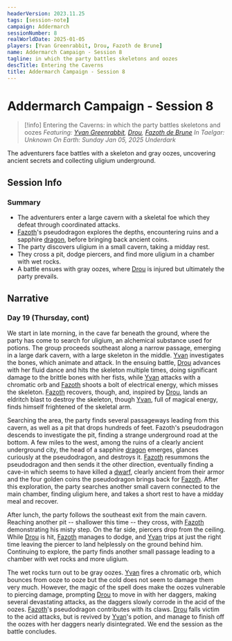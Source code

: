 ```yaml
---
headerVersion: 2023.11.25
tags: [session-note]
campaign: Addermarch
sessionNumber: 8
realWorldDate: 2025-01-05
players: [Yvan Greenrabbit, Drou, Fazoth de Brune]
name: Addermarch Campaign - Session 8
tagline: in which the party battles skeletons and oozes
descTitle: Entering the Caverns
title: Addermarch Campaign - Session 8
---
```

# Addermarch Campaign - Session 8

>[!info] Entering the Caverns: in which the party battles skeletons and oozes
> *Featuring: [Yvan Greenrabbit](<../../people/pcs/addermarch/yvan-greenrabbit.md>), [Drou](<../../people/pcs/addermarch/drou.md>), [Fazoth de Brune](<../../people/pcs/addermarch/fazoth-de-brune.md>)*
> *In Taelgar: Unknown*
> *On Earth: Sunday Jan 05, 2025*
> *Underdark*

The adventurers face battles with a skeleton and gray oozes, uncovering ancient secrets and collecting uligium underground.
## Session Info
### Summary
- The adventurers enter a large cavern with a skeletal foe which they defeat through coordinated attacks.
- [Fazoth](<../../people/pcs/addermarch/fazoth-de-brune.md>)'s pseudodragon explores the depths, encountering ruins and a sapphire [dragon](<../../species/unusual-species/dragons.md>), before bringing back ancient coins.
- The party discovers uligium in a small cavern, taking a midday rest.
- They cross a pit, dodge piercers, and find more uligium in a chamber with wet rocks.
- A battle ensues with gray oozes, where [Drou](<../../people/pcs/addermarch/drou.md>) is injured but ultimately the party prevails.

## Narrative
### Day 19 (Thursday, cont)
We start in late morning, in the cave far beneath the ground, where the party has come to search for uligium, an alchemical substance used for potions. The group proceeds southeast along a narrow passage, emerging in a large dark cavern, with a large skeleton in the middle. [Yvan](<../../people/pcs/addermarch/yvan-greenrabbit.md>) investigates the bones, which animate and attack. In the ensuing battle, [Drou](<../../people/pcs/addermarch/drou.md>) advances with her fluid dance and hits the skeleton multiple times, doing significant damage to the brittle bones with her fists, while [Yvan](<../../people/pcs/addermarch/yvan-greenrabbit.md>) attacks with a chromatic orb and [Fazoth](<../../people/pcs/addermarch/fazoth-de-brune.md>) shoots a bolt of electrical energy, which misses the skeleton. [Fazoth](<../../people/pcs/addermarch/fazoth-de-brune.md>) recovers, though, and, inspired by [Drou](<../../people/pcs/addermarch/drou.md>), lands an eldritch blast to destroy the skeleton, though [Yvan](<../../people/pcs/addermarch/yvan-greenrabbit.md>), full of magical energy, finds himself frightened of the skeletal arm. 

Searching the area, the party finds several passageways leading from this cavern, as well as a pit that drops hundreds of feet. Fazoth's pseudodragon descends to investigate the pit, finding a strange underground road at the bottom. A few miles to the west, among the ruins of a clearly ancient underground city, the head of a sapphire [dragon](<../../species/unusual-species/dragons.md>) emerges, glances curiously at the pseudodragon, and destroys it. [Fazoth](<../../people/pcs/addermarch/fazoth-de-brune.md>) resummons the pseudodragon and then sends it the other direction, eventually finding a cave-in which seems to have killed a [dwarf](<../../species/dwarves.md>), clearly ancient from their armor and the four golden coins the pseudodragon brings back for [Fazoth](<../../people/pcs/addermarch/fazoth-de-brune.md>). After this exploration, the party searches another small cavern connected to the main chamber, finding uligium here, and takes a short rest to have a midday meal and recover. 

After lunch, the party follows the southeast exit from the main cavern. Reaching another pit -- shallower this time -- they cross, with [Fazoth](<../../people/pcs/addermarch/fazoth-de-brune.md>) demonstrating his misty step. On the far side, piercers drop from the ceiling. While [Drou](<../../people/pcs/addermarch/drou.md>) is hit, [Fazoth](<../../people/pcs/addermarch/fazoth-de-brune.md>) manages to dodge, and [Yvan](<../../people/pcs/addermarch/yvan-greenrabbit.md>) trips at just the right time leaving the piercer to land helplessly on the ground behind him. Continuing to explore, the party finds another small passage leading to a chamber with wet rocks and more uligium. 

The wet rocks turn out to be gray oozes. [Yvan](<../../people/pcs/addermarch/yvan-greenrabbit.md>) fires a chromatic orb, which bounces from ooze to ooze but the cold does not seem to damage them very much. However, the magic of the spell does make the oozes vulnerable to piercing damage, prompting [Drou](<../../people/pcs/addermarch/drou.md>) to move in with her daggers, making several devastating attacks, as the daggers slowly corrode in the acid of the oozes. [Fazoth](<../../people/pcs/addermarch/fazoth-de-brune.md>)'s pseudodragon contributes with its claws. [Drou](<../../people/pcs/addermarch/drou.md>) falls victim to the acid attacks, but is revived by [Yvan](<../../people/pcs/addermarch/yvan-greenrabbit.md>)'s potion, and manage to finish off the oozes with her daggers nearly disintegrated. We end the session as the battle concludes. 